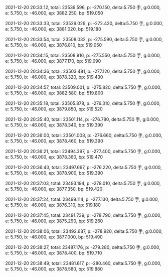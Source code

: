 2021-12-20 20:33:12, total: 23539.596, p: -270.150, delta:5.750 手, g:0.000, e: 5.750, b: -46.000, ep: 3882.250, bp: 519.050

2021-12-20 20:33:33, total: 23529.029, p: -272.420, delta:5.750 手, g:0.000, e: 5.750, b: -46.000, ep: 3881.020, bp: 519.180

2021-12-20 20:33:54, total: 23508.032, p: -275.590, delta:5.750 手, g:0.000, e: 5.750, b: -46.000, ep: 3876.810, bp: 519.050

2021-12-20 20:34:15, total: 23508.916, p: -275.550, delta:5.750 手, g:0.000, e: 5.750, b: -46.000, ep: 3877.170, bp: 519.090

2021-12-20 20:34:36, total: 23503.481, p: -277.120, delta:5.750 手, g:0.000, e: 5.750, b: -46.000, ep: 3878.320, bp: 519.430

2021-12-20 20:34:57, total: 23509.001, p: -275.820, delta:5.750 手, g:0.000, e: 5.750, b: -46.000, ep: 3882.580, bp: 519.800

2021-12-20 20:35:18, total: 23505.878, p: -276.310, delta:5.750 手, g:0.000, e: 5.750, b: -46.000, ep: 3879.850, bp: 519.520

2021-12-20 20:35:40, total: 23501.114, p: -276.780, delta:5.750 手, g:0.000, e: 5.750, b: -46.000, ep: 3878.340, bp: 519.390

2021-12-20 20:36:00, total: 23501.008, p: -276.660, delta:5.750 手, g:0.000, e: 5.750, b: -46.000, ep: 3878.460, bp: 519.390

2021-12-20 20:36:21, total: 23494.397, p: -277.400, delta:5.750 手, g:0.000, e: 5.750, b: -46.000, ep: 3878.360, bp: 519.470

2021-12-20 20:36:43, total: 23497.697, p: -276.220, delta:5.750 手, g:0.000, e: 5.750, b: -46.000, ep: 3878.900, bp: 519.390

2021-12-20 20:37:03, total: 23493.194, p: -278.010, delta:5.750 手, g:0.000, e: 5.750, b: -46.000, ep: 3877.350, bp: 519.420

2021-12-20 20:37:24, total: 23499.114, p: -277.130, delta:5.750 手, g:0.000, e: 5.750, b: -46.000, ep: 3876.310, bp: 519.180

2021-12-20 20:37:45, total: 23491.739, p: -278.790, delta:5.750 手, g:0.000, e: 5.750, b: -46.000, ep: 3875.290, bp: 519.260

2021-12-20 20:38:06, total: 23492.687, p: -278.920, delta:5.750 手, g:0.000, e: 5.750, b: -46.000, ep: 3877.000, bp: 519.490

2021-12-20 20:38:27, total: 23487.176, p: -279.280, delta:5.750 手, g:0.000, e: 5.750, b: -46.000, ep: 3878.400, bp: 519.710

2021-12-20 20:38:49, total: 23481.617, p: -280.460, delta:5.750 手, g:0.000, e: 5.750, b: -46.000, ep: 3878.580, bp: 519.880